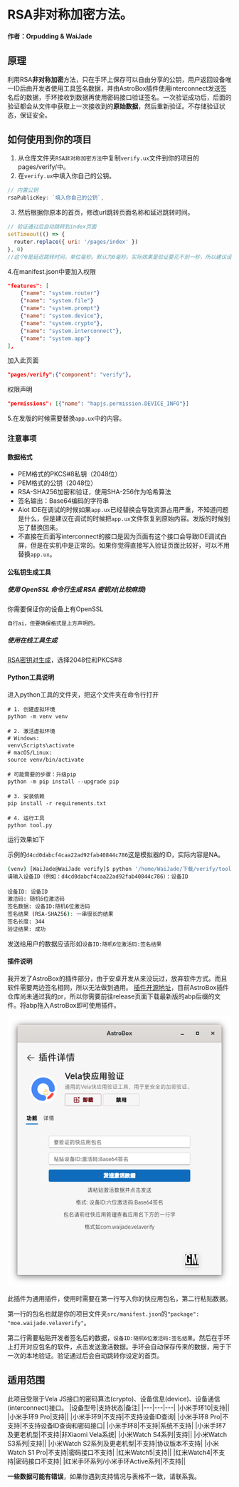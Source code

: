 # RSA非对称加密方法。
#### 作者：Orpudding & WaiJade
## 原理
利用RSA**非对称加密**方法，只在手环上保存可以自由分享的公钥，用户返回设备唯一ID后由开发者使用工具签名数据，并由AstroBox插件使用interconnect发送签名后的数据，手环接收到数据再使用密码接口验证签名。一次验证成功后，后面的验证都会从文件中获取上一次接收到的**原始数据**，然后重新验证。不存储验证状态，保证安全。
## 如何使用到你的项目
1. 从仓库文件夹`RSA非对称加密方法`中复制`verify.ux`文件到你的项目的pages/verify/中。
2. 在`verify.ux`中填入你自己的公钥。
```js
// 内置公钥
rsaPublicKey: `填入你自己的公钥`,
```
3. 然后根据你原本的首页，修改url跳转页面名称和延迟跳转时间。
```js
// 验证通过后自动跳转到index页面
setTimeout(() => {
  router.replace({ uri: '/pages/index' })
}, 0)
//这个0是延迟跳转时间，单位毫秒。默认为0毫秒。实际效果是验证要花不到一秒，所以建议设置为0毫秒。
```
4.在manifest.json中要加入权限
```json
"features": [
    {"name": "system.router"}
    {"name": "system.file"}
    {"name": "system.prompt"}
    {"name": "system.device"},
    {"name": "system.crypto"},
    {"name": "system.interconnect"},
    {"name": "system.app"}
],

```
加入此页面
```json
"pages/verify":{"component": "verify"},
```
权限声明
```json
"permissions": [{"name": "hapjs.permission.DEVICE_INFO"}]
```
5.在发版的时候需要替换`app.ux`中的内容。
### 注意事项
#### 数据格式
- PEM格式的PKCS#8私钥（2048位）
- PEM格式的公钥（2048位）
- RSA-SHA256加密和验证，使用SHA-256作为哈希算法
- 签名输出​​：Base64编码的字符串
- Aiot IDE在调试的时候如果`app.ux`已经替换会导致资源占用严重，不知道问题是什么，但是建议在调试的时候把`app.ux`文件恢复到原始内容。发版的时候别忘了替换回来。
- 不直接在页面写interconnect的接口是因为页面有这个接口会导致IDE调试白屏，但是在实机中是正常的。如果你觉得直接写入验证页面比较好，可以不用替换`app.ux`。
#### 公私钥生成工具
##### 使用 OpenSSL 命令行生成 RSA 密钥对(比较麻烦)
你需要保证你的设备上有OpenSSL

```bash
自行ai，但要确保格式是上方声明的。
```

##### 使用在线工具生成
[RSA密钥对生成](https://uutool.cn/rsa-generate/)，选择2048位和PKCS#8
#### Python工具说明
进入python工具的文件夹，把这个文件夹在命令行打开
```
# 1. 创建虚拟环境
python -m venv venv

# 2. 激活虚拟环境
# Windows:
venv\Scripts\activate
# macOS/Linux:
source venv/bin/activate

# 可能需要的步骤：升级pip
python -m pip install --upgrade pip

# 3. 安装依赖
pip install -r requirements.txt

# 4. 运行工具
python tool.py
```
运行效果如下

示例的`d4cd0dabcf4caa22ad92fab40844c786`这是模拟器的ID，实际内容是NA。
```bash
(venv) [WaiJade@WaiJade verify]$ python '/home/WaiJade/下载/verify/tool.py' 
请输入设备ID（例如：d4cd0dabcf4caa22ad92fab40844c786）：设备ID

设备ID: 设备ID
激活码: 随机6位激活码
签名数据: 设备ID:随机6位激活码
签名结果 (RSA-SHA256): 一串很长的结果
签名长度: 344
验证结果: 成功
```
发送给用户的数据应该形如`设备ID:随机6位激活码:签名结果`
#### 插件说明
我开发了AstroBox的插件部分，由于安卓开发从来没玩过，放弃软件方式。而且软件需要两边签名相同，所以无法做到通用。
[插件开源地址](https://github.com/CheongSzesuen/VelaVerify-AstroBox-Plugin)，目前AstroBox插件仓库尚未通过我的pr，所以你需要前往release页面下载最新版的abp后缀的文件。将abp拖入AstroBox即可使用插件。

![插件截图](/image/VelaVerify-Plugin-interface.png)

此插件为通用插件，使用时需要在第一行写入你的快应用包名，第二行粘贴数据。

第一行的包名也就是你的项目文件夹`src/manifest.json`的`"package": "moe.waijade.velaverify"`。

第二行需要粘贴开发者签名后的数据，`设备ID:随机6位激活码:签名结果`。然后在手环上打开对应包名的软件，点击发送激活数据。手环会自动保存传来的数据，用于下一次的本地验证。验证通过后会自动跳转你设定的首页。
## 适用范围
此项目受限于Vela JS接口的密码算法(crypto)、设备信息(device)、设备通信(interconnect)接口。
|设备型号|支持状态|备注|
|---|---|---|
|小米手环10|支持||
|小米手环9 Pro|支持||
|小米手环9|不支持|不支持设备ID查询|
|小米手环8 Pro|不支持|不支持设备ID查询和密码接口|
|小米手环8|不支持|系统不支持|
|小米手环7及更老机型|不支持|非Xiaomi Vela系统|
|小米Watch S4系列|支持||
|小米Watch S3系列|支持||
|小米Watch S2系列及更老机型|不支持|协议版本不支持|
|小米Watch S1 Pro|不支持|密码接口不支持|
|红米Watch5|支持||
|红米Watch4|不支持|密码接口不支持|
|红米手环系列/小米手环Active系列|不支持||

**一些数据可能有错误**，如果你遇到支持情况与表格不一致，请联系我。